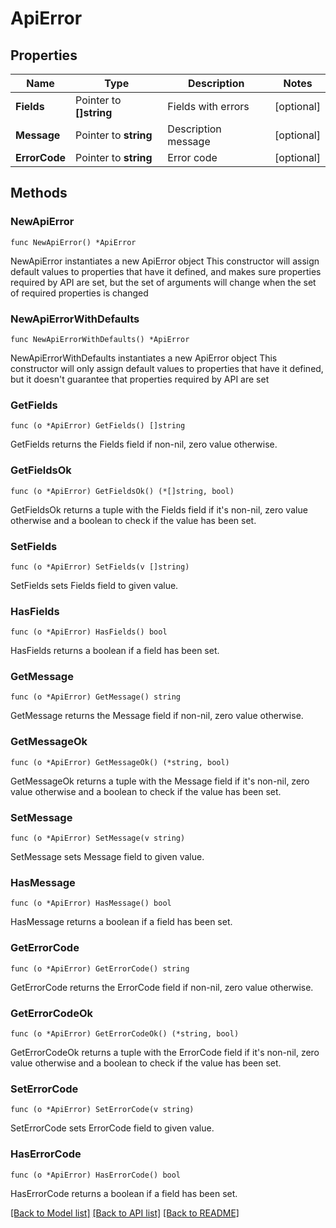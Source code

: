 # ApiError

## Properties

Name | Type | Description | Notes
------------ | ------------- | ------------- | -------------
**Fields** | Pointer to **[]string** | Fields with errors | [optional] 
**Message** | Pointer to **string** | Description message | [optional] 
**ErrorCode** | Pointer to **string** | Error code | [optional] 

## Methods

### NewApiError

`func NewApiError() *ApiError`

NewApiError instantiates a new ApiError object
This constructor will assign default values to properties that have it defined,
and makes sure properties required by API are set, but the set of arguments
will change when the set of required properties is changed

### NewApiErrorWithDefaults

`func NewApiErrorWithDefaults() *ApiError`

NewApiErrorWithDefaults instantiates a new ApiError object
This constructor will only assign default values to properties that have it defined,
but it doesn't guarantee that properties required by API are set

### GetFields

`func (o *ApiError) GetFields() []string`

GetFields returns the Fields field if non-nil, zero value otherwise.

### GetFieldsOk

`func (o *ApiError) GetFieldsOk() (*[]string, bool)`

GetFieldsOk returns a tuple with the Fields field if it's non-nil, zero value otherwise
and a boolean to check if the value has been set.

### SetFields

`func (o *ApiError) SetFields(v []string)`

SetFields sets Fields field to given value.

### HasFields

`func (o *ApiError) HasFields() bool`

HasFields returns a boolean if a field has been set.

### GetMessage

`func (o *ApiError) GetMessage() string`

GetMessage returns the Message field if non-nil, zero value otherwise.

### GetMessageOk

`func (o *ApiError) GetMessageOk() (*string, bool)`

GetMessageOk returns a tuple with the Message field if it's non-nil, zero value otherwise
and a boolean to check if the value has been set.

### SetMessage

`func (o *ApiError) SetMessage(v string)`

SetMessage sets Message field to given value.

### HasMessage

`func (o *ApiError) HasMessage() bool`

HasMessage returns a boolean if a field has been set.

### GetErrorCode

`func (o *ApiError) GetErrorCode() string`

GetErrorCode returns the ErrorCode field if non-nil, zero value otherwise.

### GetErrorCodeOk

`func (o *ApiError) GetErrorCodeOk() (*string, bool)`

GetErrorCodeOk returns a tuple with the ErrorCode field if it's non-nil, zero value otherwise
and a boolean to check if the value has been set.

### SetErrorCode

`func (o *ApiError) SetErrorCode(v string)`

SetErrorCode sets ErrorCode field to given value.

### HasErrorCode

`func (o *ApiError) HasErrorCode() bool`

HasErrorCode returns a boolean if a field has been set.


[[Back to Model list]](../README.md#documentation-for-models) [[Back to API list]](../README.md#documentation-for-api-endpoints) [[Back to README]](../README.md)



